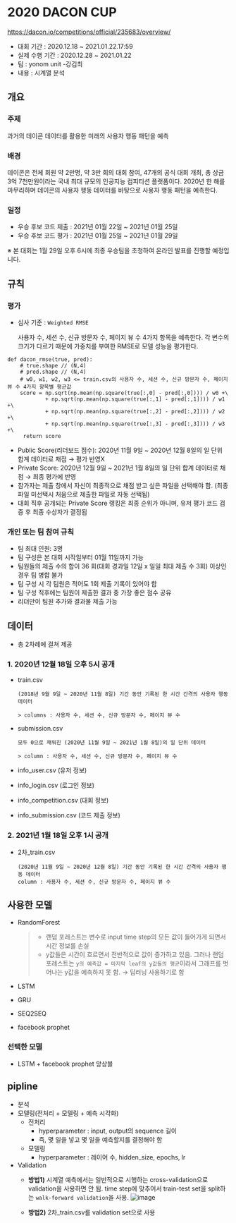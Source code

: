 # 2020 DACON CUP

https://dacon.io/competitions/official/235683/overview/

- 대회 기간 : 2020.12.18 ~ 2021.01.22.17:59
- 실제 수행 기간 : 2020.12.28 ~ 2021.01.22
- 팀 : yonom unit -강김최
- 내용 : 시계열 분석


## 개요 

### 주제
과거의 데이콘 데이터를 활용한 미래의 사용자 행동 패턴을 예측

### 배경
데이콘은 전체 회원 약 2만명, 약 3만 회의 대회 참여, 47개의 공식 대회 개최, 총 상금 3억 7천만원이라는 국내 최대 규모의 인공지능 컴피티션 플랫폼이다. 2020년 한 해를 마무리하며 데이콘의 사용자 행동 데이터를 바탕으로 사용자 행동 패턴을 예측한다.

### 일정
- 우승 후보 코드 제출 : 2021년 01월 22일 ~ 2021년 01월 25일
- 우승 후보 코드 평가 : 2021년 01월 25일 ~ 2021년 01월 29일

※ 본 대회는 1월 29일 오후 6시에  최종  우승팀을 초청하여 온라인 발표를 진행할 예정입니다.


## 규칙

### 평가
- 심사 기준 : `Weighted RMSE`

    사용자 수, 세션 수, 신규 방문자 수, 페이지 뷰 수 4가지 항목을 예측한다. 각 변수의 크기가 다르기 때문에 가중치를 부여한 RMSE로 모델 성능을 평가한다.
    
```shell
def dacon_rmse(true, pred):
    # true.shape // (N,4)
    # pred.shape // (N,4)
    # w0, w1, w2, w3 <= train.csv의 사용자 수, 세션 수, 신규 방문자 수, 페이지 뷰 수 4가지 항목별 평균값
    score = np.sqrt(np.mean(np.square(true[:,0] - pred[:,0]))) / w0 +\
            + np.sqrt(np.mean(np.square(true[:,1] - pred[:,1]))) / w1 +\
            + np.sqrt(np.mean(np.square(true[:,2] - pred[:,2]))) / w2 +\
            + np.sqrt(np.mean(np.square(true[:,3] - pred[:,3]))) / w3 +\
     return score
```

- Public Score(리더보드 점수): 2020년 11월 9일 ~ 2020년 12월 8일의 일 단위 합계 데이터로 채점 → 평가 반영X
- Private Score: 2020년 12월 9일 ~ 2021년 1월 8일의 일 단위 합계 데이터로 채점 → 최종 평가에 반영
- 참가자는 제출 창에서 자신이 최종적으로 채점 받고 싶은 파일을 선택해야 함. (최종 파일 미선택시 처음으로 제출한 파일로 자동 선택됨)
- 대회 직후 공개되는 Private Score 랭킹은 최종 순위가 아니며, 유저 평가 코드 검증 후 최종 수상자가 결정됨


### 개인 또는 팀 참여 규칙

- 팀 최대 인원: 3명 
- 팀 구성은 본 대회 시작일부터 01월 11일까지 가능
- 팀원들의 제출 수의 합이 36 회(대회 경과일 12일 x 일일 최대 제출 수 3회) 이상인 경우 팀 병합 불가
- 팀 구성 시 각 팀원은 적어도 1회 제출 기록이 있어야 함
- 팀 구성 직후에는 팀원이 제출한 결과 중 가장 좋은 점수 공유
- 리더만이 팀원 추가와 결과물 제출 가능


## 데이터 

- 총 2차례에 걸쳐 제공 

### 1. 2020년 12월 18일 오후 5시 공개

- train.csv
    ```
    (2018년 9월 9일 ~ 2020년 11월 8일) 기간 동안 기록된 한 시간 간격의 사용자 행동 데이터
    
    > columns : 사용자 수, 세션 수, 신규 방문자 수, 페이지 뷰 수
    ```

- submission.csv
    ```
    모두 0으로 채워진 (2020년 11월 9일 ~ 2021년 1월 8일)의 일 단위 데이터
    
    > column : 사용자 수, 세션 수, 신규 방문자 수, 페이지 뷰 수
    ```
- info_user.csv (유저 정보)
- info_login.csv (로그인 정보)
- info_competition.csv (대회 정보)
- info_submission.csv (코드 제출 정보)



### 2. 2021년 1월 18일 오후 1시 공개
- 2차_train.csv
    ```
    (2020년 11월 9일 ~ 2020년 12월 8일) 기간 동안 기록된 한 시간 간격의 사용자 행동 데이터
    column : 사용자 수, 세션 수, 신규 방문자 수, 페이지 뷰 수
    ```

## 사용한 모델

- RandomForest
    
    > - 랜덤 포레스트는 변수로 input time step의 모든 값이 들어가게 되면서 시간 정보를 손실
    > - y값들은 시간이 흐르면서 전반적으로 값이 증가하고 있음. 그러나 랜덤 포레스트는 `y의 예측값 = 마지막 leaf의 y값들의 평균`이라서 그래프를 벗어나는 y값을 예측하지 못 함. → 딥러닝 사용하기로 함  

- LSTM
- GRU
- SEQ2SEQ
- facebook prophet

### 선택한 모델
- LSTM + facebook prophet 앙상블



## pipline

- 분석
- 모델링(전처리 + 모델링 + 예측 시각화)
    - 전처리
        - hyperparameter : input, output의 sequence 길이
        - 즉, 몇 일을 넣고 몇 일을 예측할지를 결정해야 함
    - 모델링
        - hyperparameter : 레이어 수, hidden_size, epochs, lr 
- Validation 
    - **방법1)** 시계열 예측에서는 일반적으로 시행하는 cross-validation으로 validation을 사용하면 안 됨. time step에 맞추어서 train-test set을 split하는 `walk-forward validation`을 사용.
    ![image](https://user-images.githubusercontent.com/58651942/105652357-5eca0700-5efc-11eb-91c3-79d7b19c5b9f.png)

    - **방법2)** 2차_train.csv를 validation set으로 사용
